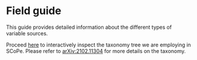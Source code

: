 # Field guide

This guide provides detailed information about the different types of variable sources.

Proceed <a href="_static/taxonomy.html">here</a> to interactively inspect the taxonomy
tree we are employing in SCoPe. Please refer to [arXiv:2102.11304](https://arxiv.org/pdf/2102.11304.pdf)
for more details on the taxonomy.

```{include} ./field_guide__rr_lyrae.md
```

```{include} ./field_guide__w_uma.md
```

```{include} ./field_guide__delta_scuti.md
```
